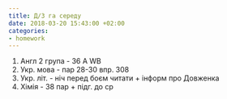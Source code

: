 ```yaml
---
title: Д/З га середу
date: 2018-03-20 15:43:00 +02:00
categories:
- homework
---
```


1. Англ 2 група - 36 A WB
2. Укр. мова - пар 28-30 впр. 308
3. Укр. літ. - ніч перед боєм читати + інформ про Довженка
4. Хімія - 38 пар + підг. до ср
